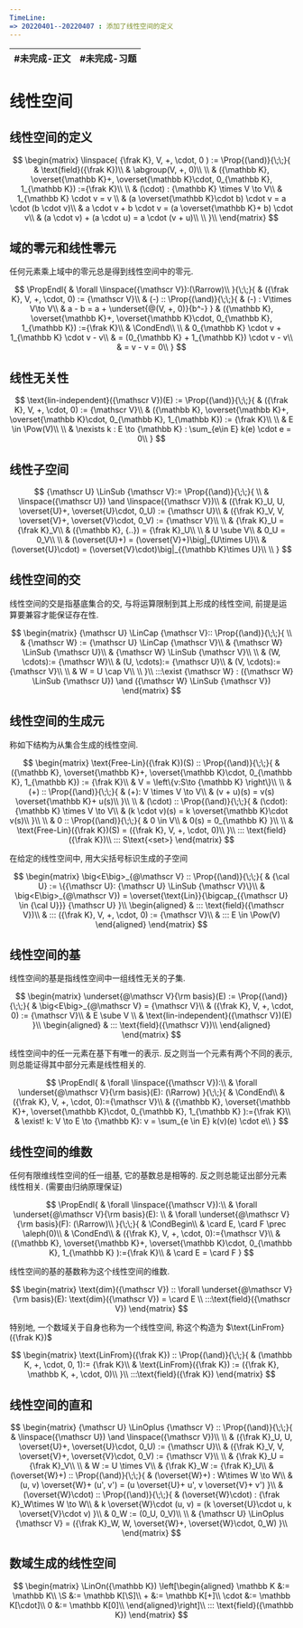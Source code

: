 ```yaml
---
TimeLine: 
=> 20220401--20220407 : 添加了线性空间的定义
---
```

| #未完成-正文 | #未完成-习题 |
| ------------ | ------------ |

# 线性空间


## 线性空间的定义

$$
\begin{matrix}
\linspace(
   {\frak K},
    V, +, \cdot, 0
) := 
\Prop{(\and)}{\;\;}{
    & \text{field}({\frak K})\\
    & \abgroup(V, +, 0)\\
    \\
    & ({\mathbb K}, \overset{\mathbb K}+,
        \overset{\mathbb K}\cdot, 0_{\mathbb K}, 1_{\mathbb K})
        :={\frak K}\\
    \\
    & (\cdot) : {\mathbb K} \times V \to V\\
    & 1_{\mathbb K} \cdot v = v \\
    & (a \overset{\mathbb K}\cdot b) \cdot v = a \cdot (b \cdot v)\\
    & a \cdot v  + b \cdot v = (a \overset{\mathbb K}+ b) \cdot v\\
    & (a \cdot v) + (a \cdot u) = a \cdot (v + u)\\
    \\
}\\
\end{matrix}
$$

## 域的零元和线性零元

任何元素乘上域中的零元总是得到线性空间中的零元. 

$$
\PropEndl{
    & \forall \linspace({\mathscr V}):(\Rarrow)\\
}{\;\;}{
    & ({\frak K}, V, +, \cdot, 0) := {\mathscr V}\\
    & (-) :: \Prop{(\and)}{\;\;}{
        & (-) : V\times V\to V\\
        & a - b = a + \underset{@(V, +, 0)}{b^-}
    }
    & ({\mathbb K}, \overset{\mathbb K}+,
        \overset{\mathbb K}\cdot, 0_{\mathbb K}, 1_{\mathbb K})
        :={\frak K}\\
    & \CondEnd\\
    \\
    & 0_{\mathbb K} \cdot v + 1_{\mathbb K} \cdot v - v\\
    & = (0_{\mathbb K} + 1_{\mathbb K}) \cdot v - v\\
    & = v - v = 0\\
}
$$

## 线性无关性

$$
\text{lin-independent}({\mathscr V})(E) := 
\Prop{(\and)}{\;\;}{
    & ({\frak K}, V, +, \cdot, 0) := {\mathscr V}\\
    & ({\mathbb K}, \overset{\mathbb K}+,
        \overset{\mathbb K}\cdot, 0_{\mathbb K}, 1_{\mathbb K})
        := {\frak K}\\
    \\
    & E \in \Pow(V)\\
    \\
    & \nexists k : E \to {\mathbb K} : \sum_{e\in E} k(e) \cdot e = 0\\
}
$$

## 线性子空间

$$
{\mathscr U} \LinSub {\mathscr V}:= 
\Prop{(\and)}{\;\;}{
    \\
    & \linspace({\mathscr U}) \and \linspace({\mathscr V})\\
    & ({\frak K}_U, U, \overset{U}+, \overset{U}\cdot, 0_U) := {\mathscr U}\\
    & ({\frak K}_V, V, \overset{V}+, \overset{V}\cdot, 0_V) := {\mathscr V}\\
    \\
    & {\frak K}_U = {\frak K}_V\\
    & ({\mathbb K}, {..}) = {\frak K}_U\\
    \\
    & U \sube V\\
    & 0_U = 0_V\\
    \\
    & (\overset{U}+) = (\overset{V}+)\big|_{U\times U}\\
    & (\overset{U}\cdot) = (\overset{V}\cdot)\big|_{{\mathbb K}\times U}\\
    \\
}
$$

## 线性空间的交

线性空间的交是指基底集合的交, 与将运算限制到其上形成的线性空间, 前提是运算要兼容才能保证存在性. 

$$
\begin{matrix}
{\mathscr U} \LinCap {\mathscr V}::
\Prop{(\and)}{\;\;}{
    \\
    & {\mathscr W} := {\mathscr U} \LinCap {\mathscr V}\\
    & {\mathscr W} \LinSub {\mathscr U}\\
    & {\mathscr W} \LinSub {\mathscr V}\\
    \\
    & (W, \cdots):= {\mathscr W}\\
    & (U, \cdots):= {\mathscr U}\\
    & (V, \cdots):= {\mathscr V}\\
    \\
    & W = U \cap V\\
    \\
}\\
:::\exist {\mathscr W} : 
    ({\mathscr W} \LinSub {\mathscr U})
    \and 
    ({\mathscr W} \LinSub {\mathscr V})
\end{matrix}
$$

## 线性空间的生成元

称如下结构为从集合生成的线性空间. 

$$
\begin{matrix}
\text{Free-Lin}({\frak K})(S) :: 
\Prop{(\and)}{\;\;}{
    & ({\mathbb K}, \overset{\mathbb K}+,
        \overset{\mathbb K}\cdot, 0_{\mathbb K}, 1_{\mathbb K}) := {\frak K}\\
    & V = \left\{v:S\to {\mathbb K} \right\}\\
    \\
    & (+) :: \Prop{(\and)}{\;\;}{
        & (+): V \times V \to V\\
        & (v + u)(s) = v(s) \overset{\mathbb K}+ u(s)\\
    }\\
    \\
    & (\cdot) :: \Prop{(\and)}{\;\;}{
        & (\cdot): {\mathbb K} \times V \to V\\
        & (k \cdot v)(s) = k \overset{\mathbb K}\cdot v(s)\\
    }\\
    \\
    & 0 :: \Prop{(\and)}{\;\;}{
        & 0 \in V\\
        & 0(s) = 0_{\mathbb K}
    }\\
    \\
    & \text{Free-Lin}({\frak K})(S) = ({\frak K}, V, +, \cdot, 0)\\
}\\
::: \text{field}({\frak K})\\
::: S\text{<set>}
\end{matrix}
$$

在给定的线性空间中, 用大尖括号标识生成的子空间

$$
\begin{matrix}
\big<E\big>_{@\mathscr V} ::
\Prop{(\and)}{\;\;}{
    & {\cal U} := \{{\mathscr U}: {\mathscr U} \LinSub {\mathscr V}\}\\
    & \big<E\big>_{@\mathscr V}) 
        = \overset{\text{Lin}}{\bigcap_{{\mathscr U} \in {\cal U}}} {\mathscr U}
}\\
\begin{aligned}
& ::: \text{field}({\mathscr V})\\
& ::: ({\frak K}, V, +, \cdot, 0) := {\mathscr V}\\
& ::: E \in \Pow(V)
\end{aligned}
\end{matrix}
$$

## 线性空间的基

线性空间的基是指线性空间中一组线性无关的子集. 

$$
\begin{matrix}
\underset{@\mathscr V}{\rm basis}(E) := 
\Prop{(\and)}{\;\;}{
    & \big<E\big>_{@\mathscr V} = {\mathscr V}\\
    & ({\frak K}, V, +, \cdot, 0) := {\mathscr V}\\
    & E \sube V \\
    & \text{lin-independent}({\mathscr V})(E)
}\\
\begin{aligned}
    & ::: \text{field}({\mathscr V})\\
\end{aligned}
\end{matrix}
$$

线性空间中的任一元素在基下有唯一的表示. 反之则当一个元素有两个不同的表示, 则总能证得其中部分元素是线性相关的.  

$$
\PropEndl{
    & \forall \linspace({\mathscr V}):\\
    & \forall \underset{@\mathscr V}{\rm basis}(E): (\Rarrow)
}{\;\;}{
    & \CondEnd\\
    & ({\frak K}, V, +, \cdot, 0):={\mathscr V}\\
    & ({\mathbb K}, \overset{\mathbb K}+, 
        \overset{\mathbb K}\cdot, 
        0_{\mathbb K}, 1_{\mathbb K}
    ):={\frak K}\\
    & \exist! k: V \to E \to {\mathbb K}: v = \sum_{e \in E} k(v)(e) \cdot e\\
}
$$

## 线性空间的维数

任何有限维线性空间的任一组基, 它的基数总是相等的. 反之则总能证出部分元素线性相关. (需要由归纳原理保证)

$$
\PropEndl{
    & \forall \linspace({\mathscr V}):\\
    & \forall \underset{@\mathscr V}{\rm basis}(E): \\
    & \forall \underset{@\mathscr V}{\rm basis}(F): (\Rarrow)\\
}{\;\;}{
    & \CondBegin\\
    & \card E, \card F \prec \aleph(0)\\
    & \CondEnd\\
    & ({\frak K}, V, +, \cdot, 0):={\mathscr V}\\
    & ({\mathbb K}, \overset{\mathbb K}+, 
        \overset{\mathbb K}\cdot, 
        0_{\mathbb K}, 1_{\mathbb K}
    ):={\frak K}\\
    & \card E = \card F
}
$$

线性空间的基的基数称为这个线性空间的维数. 

$$
\begin{matrix}
\text{dim}({\mathscr V}) :: 
    \forall \underset{@\mathscr V}{\rm basis}(E): 
        \text{dim}({\mathscr V}) = \card  E
\\
:::\text{field}({\mathscr V})
\end{matrix}
$$

特别地, 一个数域关于自身也称为一个线性空间, 称这个构造为 $\text{LinFrom}({\frak K})$

$$
\begin{matrix}
\text{LinFrom}({\frak K}) :: \Prop{(\and)}{\;\;}{
    & (\mathbb K, +, \cdot, 0, 1):= {\frak K}\\
    & \text{LinFrom}({\frak K}) := ({\frak K}, \mathbb K, +, \cdot, 0)\\
}\\
:::\text{field}({\frak K})
\end{matrix}
$$

## 线性空间的直和

$$
\begin{matrix}
{\mathscr U} \LinOplus {\mathscr V} ::
\Prop{(\and)}{\;\;}{
    & \linspace({\mathscr U}) \and \linspace({\mathscr V})\\
    \\
    & ({\frak K}_U, U, \overset{U}+, \overset{U}\cdot, 0_U) 
        := {\mathscr U}\\
    & ({\frak K}_V, V, \overset{V}+, \overset{V}\cdot, 0_V) 
        := {\mathscr V}\\
    \\
    & {\frak K}_U = {\frak K}_V\\
    \\
    & W := U \times V\\
    & {\frak K}_W := {\frak K}_U\\
    & (\overset{W}+) :: \Prop{(\and)}{\;\;}{
        & (\overset{W}+) : W\times W \to W\\
        & (u, v) \overset{W}+ (u', v') = (u \overset{U}+ u', v \overset{V}+ v')
    }\\
    & (\overset{W}\cdot) :: \Prop{(\and)}{\;\;}{
        & (\overset{W}\cdot) : {\frak K}_W\times W \to W\\
        & k \overset{W}\cdot (u, v) 
            = (k \overset{U}\cdot u, k \overset{V}\cdot v)
    }\\
    & 0_W := (0_U, 0_V)\\
    \\
    & {\mathscr U} \LinOplus  {\mathscr V}
    = ({\frak K}_W, W, \overset{W}+, \overset{W}\cdot, 0_W)
}\\
\end{matrix}
$$

## 数域生成的线性空间

$$
\begin{matrix}
\LinOn({\mathbb K})
\left[\begin{aligned}
     \mathbb K &:= \mathbb K\\
     \S &:= \mathbb K[\S]\\
     + &:= \mathbb K[+]\\
     \cdot &:= \mathbb K[\cdot]\\
     0 &:= \mathbb K[0]\\ 
\end{aligned}\right]\\
::: \text{field}({\mathbb K})
\end{matrix}
$$

